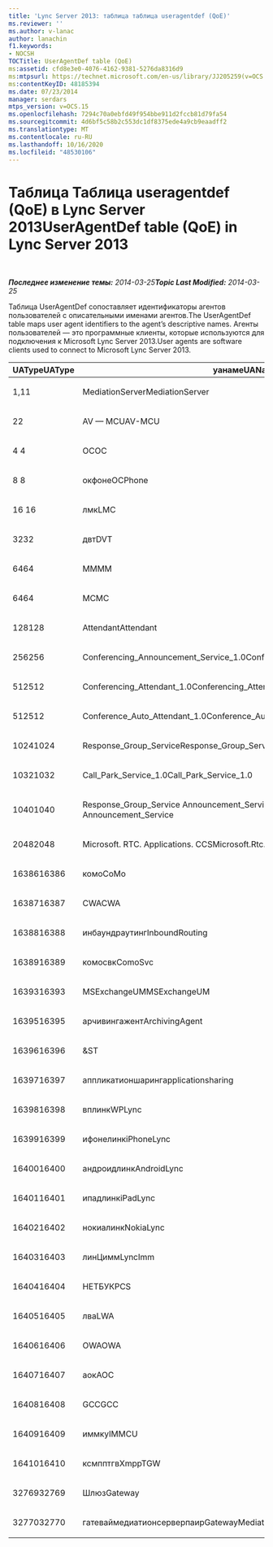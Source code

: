 ```yaml
---
title: 'Lync Server 2013: таблица таблица useragentdef (QoE)'
ms.reviewer: ''
ms.author: v-lanac
author: lanachin
f1.keywords:
- NOCSH
TOCTitle: UserAgentDef table (QoE)
ms:assetid: cfd8e3e0-4076-4162-9381-5276da8316d9
ms:mtpsurl: https://technet.microsoft.com/en-us/library/JJ205259(v=OCS.15)
ms:contentKeyID: 48185394
ms.date: 07/23/2014
manager: serdars
mtps_version: v=OCS.15
ms.openlocfilehash: 7294c70a0ebfd49f954bbe911d2fccb81d79fa54
ms.sourcegitcommit: 4d6bf5c58b2c553dc1df8375ede4a9cb9eaadff2
ms.translationtype: MT
ms.contentlocale: ru-RU
ms.lasthandoff: 10/16/2020
ms.locfileid: "48530106"
---
```

# <a name="useragentdef-table-qoe-in-lync-server-2013"></a><span data-ttu-id="ecffd-102">Таблица Таблица useragentdef (QoE) в Lync Server 2013</span><span class="sxs-lookup"><span data-stu-id="ecffd-102">UserAgentDef table (QoE) in Lync Server 2013</span></span>

<div data-xmlns="http://www.w3.org/1999/xhtml">

<div class="topic" data-xmlns="http://www.w3.org/1999/xhtml" data-msxsl="urn:schemas-microsoft-com:xslt" data-cs="https://msdn.microsoft.com/">

<div data-asp="https://msdn2.microsoft.com/asp">



</div>

<div id="mainSection">

<div id="mainBody">

<span> </span>

<span data-ttu-id="ecffd-103">_**Последнее изменение темы:** 2014-03-25_</span><span class="sxs-lookup"><span data-stu-id="ecffd-103">_**Topic Last Modified:** 2014-03-25_</span></span>

<span data-ttu-id="ecffd-104">Таблица UserAgentDef сопоставляет идентификаторы агентов пользователей с описательными именами агентов.</span><span class="sxs-lookup"><span data-stu-id="ecffd-104">The UserAgentDef table maps user agent identifiers to the agent’s descriptive names.</span></span> <span data-ttu-id="ecffd-105">Агенты пользователей — это программные клиенты, которые используются для подключения к Microsoft Lync Server 2013.</span><span class="sxs-lookup"><span data-stu-id="ecffd-105">User agents are software clients used to connect to Microsoft Lync Server 2013.</span></span>


<table>
<colgroup>
<col style="width: 33%" />
<col style="width: 33%" />
<col style="width: 33%" />
</colgroup>
<thead>
<tr class="header">
<th><span data-ttu-id="ecffd-106">UAType</span><span class="sxs-lookup"><span data-stu-id="ecffd-106">UAType</span></span></th>
<th><span data-ttu-id="ecffd-107">уанаме</span><span class="sxs-lookup"><span data-stu-id="ecffd-107">UAName</span></span></th>
<th><span data-ttu-id="ecffd-108">уакатегори</span><span class="sxs-lookup"><span data-stu-id="ecffd-108">UACategory</span></span></th>
</tr>
</thead>
<tbody>
<tr class="odd">
<td><p><span data-ttu-id="ecffd-109">1,1</span><span class="sxs-lookup"><span data-stu-id="ecffd-109">1</span></span></p></td>
<td><p><span data-ttu-id="ecffd-110">MediationServer</span><span class="sxs-lookup"><span data-stu-id="ecffd-110">MediationServer</span></span></p></td>
<td><p><span data-ttu-id="ecffd-111">MediationServer</span><span class="sxs-lookup"><span data-stu-id="ecffd-111">MediationServer</span></span></p></td>
</tr>
<tr class="even">
<td><p><span data-ttu-id="ecffd-112">2</span><span class="sxs-lookup"><span data-stu-id="ecffd-112">2</span></span></p></td>
<td><p><span data-ttu-id="ecffd-113">AV — MCU</span><span class="sxs-lookup"><span data-stu-id="ecffd-113">AV-MCU</span></span></p></td>
<td><p><span data-ttu-id="ecffd-114">AV — MCU</span><span class="sxs-lookup"><span data-stu-id="ecffd-114">AV-MCU</span></span></p></td>
</tr>
<tr class="odd">
<td><p><span data-ttu-id="ecffd-115">4 </span><span class="sxs-lookup"><span data-stu-id="ecffd-115">4</span></span></p></td>
<td><p><span data-ttu-id="ecffd-116">OC</span><span class="sxs-lookup"><span data-stu-id="ecffd-116">OC</span></span></p></td>
<td><p><span data-ttu-id="ecffd-117">OC</span><span class="sxs-lookup"><span data-stu-id="ecffd-117">OC</span></span></p></td>
</tr>
<tr class="even">
<td><p><span data-ttu-id="ecffd-118">8 </span><span class="sxs-lookup"><span data-stu-id="ecffd-118">8</span></span></p></td>
<td><p><span data-ttu-id="ecffd-119">окфоне</span><span class="sxs-lookup"><span data-stu-id="ecffd-119">OCPhone</span></span></p></td>
<td><p><span data-ttu-id="ecffd-120">окфоне</span><span class="sxs-lookup"><span data-stu-id="ecffd-120">OCPhone</span></span></p></td>
</tr>
<tr class="odd">
<td><p><span data-ttu-id="ecffd-121">16 </span><span class="sxs-lookup"><span data-stu-id="ecffd-121">16</span></span></p></td>
<td><p><span data-ttu-id="ecffd-122">лмк</span><span class="sxs-lookup"><span data-stu-id="ecffd-122">LMC</span></span></p></td>
<td><p><span data-ttu-id="ecffd-123">лмк</span><span class="sxs-lookup"><span data-stu-id="ecffd-123">LMC</span></span></p></td>
</tr>
<tr class="even">
<td><p><span data-ttu-id="ecffd-124">32</span><span class="sxs-lookup"><span data-stu-id="ecffd-124">32</span></span></p></td>
<td><p><span data-ttu-id="ecffd-125">двт</span><span class="sxs-lookup"><span data-stu-id="ecffd-125">DVT</span></span></p></td>
<td><p><span data-ttu-id="ecffd-126">двт</span><span class="sxs-lookup"><span data-stu-id="ecffd-126">DVT</span></span></p></td>
</tr>
<tr class="odd">
<td><p><span data-ttu-id="ecffd-127">64</span><span class="sxs-lookup"><span data-stu-id="ecffd-127">64</span></span></p></td>
<td><p><span data-ttu-id="ecffd-128">MM</span><span class="sxs-lookup"><span data-stu-id="ecffd-128">MM</span></span></p></td>
<td><p><span data-ttu-id="ecffd-129">MM</span><span class="sxs-lookup"><span data-stu-id="ecffd-129">MM</span></span></p></td>
</tr>
<tr class="even">
<td><p><span data-ttu-id="ecffd-130">64</span><span class="sxs-lookup"><span data-stu-id="ecffd-130">64</span></span></p></td>
<td><p><span data-ttu-id="ecffd-131">MC</span><span class="sxs-lookup"><span data-stu-id="ecffd-131">MC</span></span></p></td>
<td><p><span data-ttu-id="ecffd-132">MM</span><span class="sxs-lookup"><span data-stu-id="ecffd-132">MM</span></span></p></td>
</tr>
<tr class="odd">
<td><p><span data-ttu-id="ecffd-133">128</span><span class="sxs-lookup"><span data-stu-id="ecffd-133">128</span></span></p></td>
<td><p><span data-ttu-id="ecffd-134">Attendant</span><span class="sxs-lookup"><span data-stu-id="ecffd-134">Attendant</span></span></p></td>
<td><p><span data-ttu-id="ecffd-135">Attendant</span><span class="sxs-lookup"><span data-stu-id="ecffd-135">Attendant</span></span></p></td>
</tr>
<tr class="even">
<td><p><span data-ttu-id="ecffd-136">256</span><span class="sxs-lookup"><span data-stu-id="ecffd-136">256</span></span></p></td>
<td><p><span data-ttu-id="ecffd-137">Conferencing_Announcement_Service_1.0</span><span class="sxs-lookup"><span data-stu-id="ecffd-137">Conferencing_Announcement_Service_1.0</span></span></p></td>
<td><p><span data-ttu-id="ecffd-138">УПРАВЛЕНИ</span><span class="sxs-lookup"><span data-stu-id="ecffd-138">CAS</span></span></p></td>
</tr>
<tr class="odd">
<td><p><span data-ttu-id="ecffd-139">512</span><span class="sxs-lookup"><span data-stu-id="ecffd-139">512</span></span></p></td>
<td><p><span data-ttu-id="ecffd-140">Conferencing_Attendant_1.0</span><span class="sxs-lookup"><span data-stu-id="ecffd-140">Conferencing_Attendant_1.0</span></span></p></td>
<td><p><span data-ttu-id="ecffd-141">CAA</span><span class="sxs-lookup"><span data-stu-id="ecffd-141">CAA</span></span></p></td>
</tr>
<tr class="even">
<td><p><span data-ttu-id="ecffd-142">512</span><span class="sxs-lookup"><span data-stu-id="ecffd-142">512</span></span></p></td>
<td><p><span data-ttu-id="ecffd-143">Conference_Auto_Attendant_1.0</span><span class="sxs-lookup"><span data-stu-id="ecffd-143">Conference_Auto_Attendant_1.0</span></span></p></td>
<td><p><span data-ttu-id="ecffd-144">CAA</span><span class="sxs-lookup"><span data-stu-id="ecffd-144">CAA</span></span></p></td>
</tr>
<tr class="odd">
<td><p><span data-ttu-id="ecffd-145">1024</span><span class="sxs-lookup"><span data-stu-id="ecffd-145">1024</span></span></p></td>
<td><p><span data-ttu-id="ecffd-146">Response_Group_Service</span><span class="sxs-lookup"><span data-stu-id="ecffd-146">Response_Group_Service</span></span></p></td>
<td><p><span data-ttu-id="ecffd-147">ГРУПП</span><span class="sxs-lookup"><span data-stu-id="ecffd-147">RGS</span></span></p></td>
</tr>
<tr class="even">
<td><p><span data-ttu-id="ecffd-148">1032</span><span class="sxs-lookup"><span data-stu-id="ecffd-148">1032</span></span></p></td>
<td><p><span data-ttu-id="ecffd-149">Call_Park_Service_1.0</span><span class="sxs-lookup"><span data-stu-id="ecffd-149">Call_Park_Service_1.0</span></span></p></td>
<td><p><span data-ttu-id="ecffd-150">СОЗДАЛ</span><span class="sxs-lookup"><span data-stu-id="ecffd-150">CPS</span></span></p></td>
</tr>
<tr class="odd">
<td><p><span data-ttu-id="ecffd-151">1040</span><span class="sxs-lookup"><span data-stu-id="ecffd-151">1040</span></span></p></td>
<td><p><span data-ttu-id="ecffd-152">Response_Group_Service Announcement_Service</span><span class="sxs-lookup"><span data-stu-id="ecffd-152">Response_Group_Service Announcement_Service</span></span></p></td>
<td><p><span data-ttu-id="ecffd-153">AS</span><span class="sxs-lookup"><span data-stu-id="ecffd-153">AS</span></span></p></td>
</tr>
<tr class="even">
<td><p><span data-ttu-id="ecffd-154">2048</span><span class="sxs-lookup"><span data-stu-id="ecffd-154">2048</span></span></p></td>
<td><p><span data-ttu-id="ecffd-155">Microsoft. RTC. Applications. CCS</span><span class="sxs-lookup"><span data-stu-id="ecffd-155">Microsoft.Rtc.Applications.Ccs</span></span></p></td>
<td><p><span data-ttu-id="ecffd-156">CCS</span><span class="sxs-lookup"><span data-stu-id="ecffd-156">CCS</span></span></p></td>
</tr>
<tr class="odd">
<td><p><span data-ttu-id="ecffd-157">16386</span><span class="sxs-lookup"><span data-stu-id="ecffd-157">16386</span></span></p></td>
<td><p><span data-ttu-id="ecffd-158">комо</span><span class="sxs-lookup"><span data-stu-id="ecffd-158">CoMo</span></span></p></td>
<td><p><span data-ttu-id="ecffd-159">комо</span><span class="sxs-lookup"><span data-stu-id="ecffd-159">CoMo</span></span></p></td>
</tr>
<tr class="even">
<td><p><span data-ttu-id="ecffd-160">16387</span><span class="sxs-lookup"><span data-stu-id="ecffd-160">16387</span></span></p></td>
<td><p><span data-ttu-id="ecffd-161">CWA</span><span class="sxs-lookup"><span data-stu-id="ecffd-161">CWA</span></span></p></td>
<td><p><span data-ttu-id="ecffd-162">CWA</span><span class="sxs-lookup"><span data-stu-id="ecffd-162">CWA</span></span></p></td>
</tr>
<tr class="odd">
<td><p><span data-ttu-id="ecffd-163">16388</span><span class="sxs-lookup"><span data-stu-id="ecffd-163">16388</span></span></p></td>
<td><p><span data-ttu-id="ecffd-164">инбаундраутинг</span><span class="sxs-lookup"><span data-stu-id="ecffd-164">InboundRouting</span></span></p></td>
<td><p><span data-ttu-id="ecffd-165">инбаундраутинг</span><span class="sxs-lookup"><span data-stu-id="ecffd-165">InboundRouting</span></span></p></td>
</tr>
<tr class="even">
<td><p><span data-ttu-id="ecffd-166">16389</span><span class="sxs-lookup"><span data-stu-id="ecffd-166">16389</span></span></p></td>
<td><p><span data-ttu-id="ecffd-167">комосвк</span><span class="sxs-lookup"><span data-stu-id="ecffd-167">ComoSvc</span></span></p></td>
<td><p><span data-ttu-id="ecffd-168">комосвк</span><span class="sxs-lookup"><span data-stu-id="ecffd-168">ComoSvc</span></span></p></td>
</tr>
<tr class="odd">
<td><p><span data-ttu-id="ecffd-169">16393</span><span class="sxs-lookup"><span data-stu-id="ecffd-169">16393</span></span></p></td>
<td><p><span data-ttu-id="ecffd-170">MSExchangeUM</span><span class="sxs-lookup"><span data-stu-id="ecffd-170">MSExchangeUM</span></span></p></td>
<td><p><span data-ttu-id="ecffd-171">ExUM</span><span class="sxs-lookup"><span data-stu-id="ecffd-171">ExUM</span></span></p></td>
</tr>
<tr class="even">
<td><p><span data-ttu-id="ecffd-172">16395</span><span class="sxs-lookup"><span data-stu-id="ecffd-172">16395</span></span></p></td>
<td><p><span data-ttu-id="ecffd-173">арчивингажент</span><span class="sxs-lookup"><span data-stu-id="ecffd-173">ArchivingAgent</span></span></p></td>
<td><p><span data-ttu-id="ecffd-174">арчажент</span><span class="sxs-lookup"><span data-stu-id="ecffd-174">ARCHAGENT</span></span></p></td>
</tr>
<tr class="odd">
<td><p><span data-ttu-id="ecffd-175">16396</span><span class="sxs-lookup"><span data-stu-id="ecffd-175">16396</span></span></p></td>
<td><p><span data-ttu-id="ecffd-176">&</span><span class="sxs-lookup"><span data-stu-id="ecffd-176">ST</span></span></p></td>
<td><p><span data-ttu-id="ecffd-177">&</span><span class="sxs-lookup"><span data-stu-id="ecffd-177">ST</span></span></p></td>
</tr>
<tr class="even">
<td><p><span data-ttu-id="ecffd-178">16397</span><span class="sxs-lookup"><span data-stu-id="ecffd-178">16397</span></span></p></td>
<td><p><span data-ttu-id="ecffd-179">аппликатионшаринг</span><span class="sxs-lookup"><span data-stu-id="ecffd-179">applicationsharing</span></span></p></td>
<td><p><span data-ttu-id="ecffd-180">ASMCU</span><span class="sxs-lookup"><span data-stu-id="ecffd-180">ASMCU</span></span></p></td>
</tr>
<tr class="odd">
<td><p><span data-ttu-id="ecffd-181">16398</span><span class="sxs-lookup"><span data-stu-id="ecffd-181">16398</span></span></p></td>
<td><p><span data-ttu-id="ecffd-182">вплинк</span><span class="sxs-lookup"><span data-stu-id="ecffd-182">WPLync</span></span></p></td>
<td><p><span data-ttu-id="ecffd-183">вплинк</span><span class="sxs-lookup"><span data-stu-id="ecffd-183">WPLync</span></span></p></td>
</tr>
<tr class="even">
<td><p><span data-ttu-id="ecffd-184">16399</span><span class="sxs-lookup"><span data-stu-id="ecffd-184">16399</span></span></p></td>
<td><p><span data-ttu-id="ecffd-185">ифонелинк</span><span class="sxs-lookup"><span data-stu-id="ecffd-185">iPhoneLync</span></span></p></td>
<td><p><span data-ttu-id="ecffd-186">ифонелинк</span><span class="sxs-lookup"><span data-stu-id="ecffd-186">iPhoneLync</span></span></p></td>
</tr>
<tr class="odd">
<td><p><span data-ttu-id="ecffd-187">16400</span><span class="sxs-lookup"><span data-stu-id="ecffd-187">16400</span></span></p></td>
<td><p><span data-ttu-id="ecffd-188">андроидлинк</span><span class="sxs-lookup"><span data-stu-id="ecffd-188">AndroidLync</span></span></p></td>
<td><p><span data-ttu-id="ecffd-189">андроидлинк</span><span class="sxs-lookup"><span data-stu-id="ecffd-189">AndroidLync</span></span></p></td>
</tr>
<tr class="even">
<td><p><span data-ttu-id="ecffd-190">16401</span><span class="sxs-lookup"><span data-stu-id="ecffd-190">16401</span></span></p></td>
<td><p><span data-ttu-id="ecffd-191">ипадлинк</span><span class="sxs-lookup"><span data-stu-id="ecffd-191">iPadLync</span></span></p></td>
<td><p><span data-ttu-id="ecffd-192">ипадлинк</span><span class="sxs-lookup"><span data-stu-id="ecffd-192">iPadLync</span></span></p></td>
</tr>
<tr class="odd">
<td><p><span data-ttu-id="ecffd-193">16402</span><span class="sxs-lookup"><span data-stu-id="ecffd-193">16402</span></span></p></td>
<td><p><span data-ttu-id="ecffd-194">нокиалинк</span><span class="sxs-lookup"><span data-stu-id="ecffd-194">NokiaLync</span></span></p></td>
<td><p><span data-ttu-id="ecffd-195">нокиалинк</span><span class="sxs-lookup"><span data-stu-id="ecffd-195">NokiaLync</span></span></p></td>
</tr>
<tr class="even">
<td><p><span data-ttu-id="ecffd-196">16403</span><span class="sxs-lookup"><span data-stu-id="ecffd-196">16403</span></span></p></td>
<td><p><span data-ttu-id="ecffd-197">линЦимм</span><span class="sxs-lookup"><span data-stu-id="ecffd-197">LyncImm</span></span></p></td>
<td><p><span data-ttu-id="ecffd-198">линЦимм</span><span class="sxs-lookup"><span data-stu-id="ecffd-198">LyncImm</span></span></p></td>
</tr>
<tr class="odd">
<td><p><span data-ttu-id="ecffd-199">16404</span><span class="sxs-lookup"><span data-stu-id="ecffd-199">16404</span></span></p></td>
<td><p><span data-ttu-id="ecffd-200">НЕТБУК</span><span class="sxs-lookup"><span data-stu-id="ecffd-200">PCS</span></span></p></td>
<td><p><span data-ttu-id="ecffd-201">НЕТБУК</span><span class="sxs-lookup"><span data-stu-id="ecffd-201">PCS</span></span></p></td>
</tr>
<tr class="even">
<td><p><span data-ttu-id="ecffd-202">16405</span><span class="sxs-lookup"><span data-stu-id="ecffd-202">16405</span></span></p></td>
<td><p><span data-ttu-id="ecffd-203">лва</span><span class="sxs-lookup"><span data-stu-id="ecffd-203">LWA</span></span></p></td>
<td><p><span data-ttu-id="ecffd-204">лва</span><span class="sxs-lookup"><span data-stu-id="ecffd-204">LWA</span></span></p></td>
</tr>
<tr class="odd">
<td><p><span data-ttu-id="ecffd-205">16406</span><span class="sxs-lookup"><span data-stu-id="ecffd-205">16406</span></span></p></td>
<td><p><span data-ttu-id="ecffd-206">OWA</span><span class="sxs-lookup"><span data-stu-id="ecffd-206">OWA</span></span></p></td>
<td><p><span data-ttu-id="ecffd-207">OWA</span><span class="sxs-lookup"><span data-stu-id="ecffd-207">OWA</span></span></p></td>
</tr>
<tr class="even">
<td><p><span data-ttu-id="ecffd-208">16407</span><span class="sxs-lookup"><span data-stu-id="ecffd-208">16407</span></span></p></td>
<td><p><span data-ttu-id="ecffd-209">аок</span><span class="sxs-lookup"><span data-stu-id="ecffd-209">AOC</span></span></p></td>
<td><p><span data-ttu-id="ecffd-210">аок</span><span class="sxs-lookup"><span data-stu-id="ecffd-210">AOC</span></span></p></td>
</tr>
<tr class="odd">
<td><p><span data-ttu-id="ecffd-211">16408</span><span class="sxs-lookup"><span data-stu-id="ecffd-211">16408</span></span></p></td>
<td><p><span data-ttu-id="ecffd-212">GCC</span><span class="sxs-lookup"><span data-stu-id="ecffd-212">GCC</span></span></p></td>
<td><p><span data-ttu-id="ecffd-213">GCC</span><span class="sxs-lookup"><span data-stu-id="ecffd-213">GCC</span></span></p></td>
</tr>
<tr class="even">
<td><p><span data-ttu-id="ecffd-214">16409</span><span class="sxs-lookup"><span data-stu-id="ecffd-214">16409</span></span></p></td>
<td><p><span data-ttu-id="ecffd-215">иммку</span><span class="sxs-lookup"><span data-stu-id="ecffd-215">IMMCU</span></span></p></td>
<td><p><span data-ttu-id="ecffd-216">иммку</span><span class="sxs-lookup"><span data-stu-id="ecffd-216">IMMCU</span></span></p></td>
</tr>
<tr class="odd">
<td><p><span data-ttu-id="ecffd-217">16410</span><span class="sxs-lookup"><span data-stu-id="ecffd-217">16410</span></span></p></td>
<td><p><span data-ttu-id="ecffd-218">ксмпптгв</span><span class="sxs-lookup"><span data-stu-id="ecffd-218">XmppTGW</span></span></p></td>
<td><p><span data-ttu-id="ecffd-219">ксмппгатевай</span><span class="sxs-lookup"><span data-stu-id="ecffd-219">XmppGateway</span></span></p></td>
</tr>
<tr class="even">
<td><p><span data-ttu-id="ecffd-220">32769</span><span class="sxs-lookup"><span data-stu-id="ecffd-220">32769</span></span></p></td>
<td><p><span data-ttu-id="ecffd-221">Шлюз</span><span class="sxs-lookup"><span data-stu-id="ecffd-221">Gateway</span></span></p></td>
<td><p><span data-ttu-id="ecffd-222">Шлюз</span><span class="sxs-lookup"><span data-stu-id="ecffd-222">Gateway</span></span></p></td>
</tr>
<tr class="odd">
<td><p><span data-ttu-id="ecffd-223">32770</span><span class="sxs-lookup"><span data-stu-id="ecffd-223">32770</span></span></p></td>
<td><p><span data-ttu-id="ecffd-224">гатеваймедиатионсерверпаир</span><span class="sxs-lookup"><span data-stu-id="ecffd-224">GatewayMediationServerPair</span></span></p></td>
<td><p><span data-ttu-id="ecffd-225">гатеваймедиатионсерверпаир</span><span class="sxs-lookup"><span data-stu-id="ecffd-225">GatewayMediationServerPair</span></span></p></td>
</tr>
</tbody>
</table>


</div>

<span> </span>

</div>

</div>

</div>


